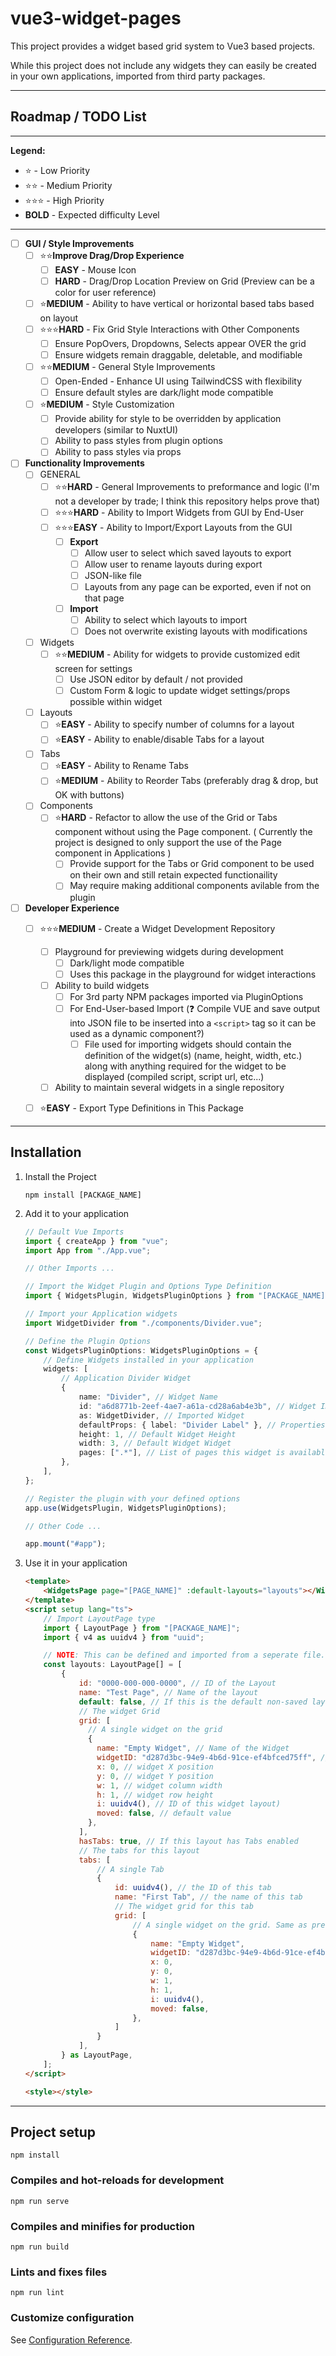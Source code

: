 # vue3-widget-pages

This project provides a widget based grid system to Vue3 based projects.

While this project does not include any widgets they can easily be created in your own applications, imported from third party packages.

-----------------

## Roadmap / TODO List

---

**Legend:**
- ⭐ - Low Priority
- ⭐⭐ - Medium Priority
- ⭐⭐⭐ - High Priority
- **BOLD** - Expected difficulty Level

---

- [ ] **GUI / Style Improvements**
    - [ ] ⭐⭐**Improve Drag/Drop Experience**
        - [ ] **EASY** - Mouse Icon
        - [ ] **HARD** - Drag/Drop Location Preview on Grid (Preview can be a color for user reference)
    - [ ] ⭐**MEDIUM** - Ability to have vertical or horizontal based tabs based on layout
    - [ ] ⭐⭐⭐**HARD** - Fix Grid Style Interactions with Other Components
        - [ ] Ensure PopOvers, Dropdowns, Selects appear OVER the grid
        - [ ] Ensure widgets remain draggable, deletable, and modifiable
    - [ ] ⭐⭐**MEDIUM** - General Style Improvements
        - [ ] Open-Ended - Enhance UI using TailwindCSS with flexibility
        - [ ] Ensure default styles are dark/light mode compatible
    - [ ] ⭐**MEDIUM** - Style Customization
        - [ ] Provide ability for style to be overridden by application developers (similar to NuxtUI)
        - [ ] Ability to pass styles from plugin options
        - [ ] Ability to pass styles via props

- [ ] **Functionality Improvements**
    - [ ] GENERAL
        - [ ] ⭐⭐**HARD** - General Improvements to preformance and logic (I'm not a developer by trade; I think this repository helps prove that)
        - [ ] ⭐⭐⭐**HARD** - Ability to Import Widgets from GUI by End-User
        - [ ] ⭐⭐⭐**EASY** - Ability to Import/Export Layouts from the GUI
            - [ ] **Export**
                - [ ] Allow user to select which saved layouts to export
                - [ ] Allow user to rename layouts during export
                - [ ] JSON-like file
                - [ ] Layouts from any page can be exported, even if not on that page
            - [ ] **Import**
                - [ ] Ability to select which layouts to import
                - [ ] Does not overwrite existing layouts with modifications
    - [ ] Widgets
        - [ ] ⭐⭐**MEDIUM** - Ability for widgets to provide customized edit screen for settings
            - [ ] Use JSON editor by default / not provided
            - [ ] Custom Form & logic to update widget settings/props possible within widget
    - [ ] Layouts
        - [ ] ⭐**EASY** - Ability to specify number of columns for a layout
        - [ ] ⭐**EASY** - Ability to enable/disable Tabs for a layout
    - [ ] Tabs
        - [ ] ⭐**EASY** - Ability to Rename Tabs
        - [ ] ⭐**MEDIUM** - Ability to Reorder Tabs (preferably drag & drop, but OK with buttons)
    -[ ] Components
        - [ ] ⭐**HARD** - Refactor to allow the use of the Grid or Tabs component without using the Page component.
            ( Currently the project is designed to only support the use of the Page component in Applications )
            - [ ] Provide support for the Tabs or Grid component to be used on their own and still retain expected functionaility
            - [ ] May require making additional components avilable from the plugin

- [ ] **Developer Experience**
    - [ ] ⭐⭐⭐**MEDIUM** - Create a Widget Development Repository
        - [ ] Playground for previewing widgets during development
            - [ ] Dark/light mode compatible
            - [ ] Uses this package in the playground for widget interactions
        - [ ] Ability to build widgets
            - [ ] For 3rd party NPM packages imported via PluginOptions
            - [ ] For End-User-based Import
                (❓ Compile VUE and save output into JSON file to be inserted into a `<script>` tag so it can be used as a dynamic component?)
                - [ ] File used for importing widgets should contain the definition of the widget(s) (name, height, width, etc.) along with anything required for the widget to be displayed (compiled script, script url, etc...)
        - [ ] Ability to maintain several widgets in a single repository
    - [ ] ⭐**EASY** - Export Type Definitions in This Package


-----------------

## Installation
1) Install the Project
    ```cli
    npm install [PACKAGE_NAME]
    ```
1) Add it to your application
    ```ts
    // Default Vue Imports
    import { createApp } from "vue";
    import App from "./App.vue";

    // Other Imports ...

    // Import the Widget Plugin and Options Type Definition
    import { WidgetsPlugin, WidgetsPluginOptions } from "[PACKAGE_NAME]";

    // Import your Application widgets
    import WidgetDivider from "./components/Divider.vue";

    // Define the Plugin Options
    const WidgetsPluginOptions: WidgetsPluginOptions = {
        // Define Widgets installed in your application
        widgets: [
            // Application Divider Widget
            {
                name: "Divider", // Widget Name
                id: "a6d8771b-2eef-4ae7-a61a-cd28a6ab4e3b", // Widget ID
                as: WidgetDivider, // Imported Widget
                defaultProps: { label: "Divider Label" }, // Properties / Settings for the Widget
                height: 1, // Default Widget Height
                width: 3, // Default Widget Widget
                pages: [".*"], // List of pages this widget is available to (Regex based matching)
            },
        ],
    };

    // Register the plugin with your defined options
    app.use(WidgetsPlugin, WidgetsPluginOptions);

    // Other Code ...

    app.mount("#app");
    ```
1) Use it in your application
    ```html
    <template>
        <WidgetsPage page="[PAGE_NAME]" :default-layouts="layouts"></WidgetsPage>
    </template>
    <script setup lang="ts">
        // Import LayoutPage type
        import { LayoutPage } from "[PACKAGE_NAME]";
        import { v4 as uuidv4 } from "uuid";

        // NOTE: This can be defined and imported from a seperate file.
        const layouts: LayoutPage[] = [
            {
                id: "0000-000-000-0000", // ID of the Layout
                name: "Test Page", // Name of the layout
                default: false, // If this is the default non-saved layout
                // The widget Grid
                grid: [
                  // A single widget on the grid
                  {
                    name: "Empty Widget", // Name of the Widget
                    widgetID: "d287d3bc-94e9-4b6d-91ce-ef4bfced75ff", // The widget ID as defined in the WidgetsPluginOptions
                    x: 0, // widget X position
                    y: 0, // widget Y position
                    w: 1, // widget column width
                    h: 1, // widget row height
                    i: uuidv4(), // ID of this widget layout)
                    moved: false, // default value
                  },
                ],
                hasTabs: true, // If this layout has Tabs enabled
                // The tabs for this layout
                tabs: [
                    // A single Tab
                    {
                        id: uuidv4(), // the ID of this tab
                        name: "First Tab", // the name of this tab
                        // The widget grid for this tab
                        grid: [
                            // A single widget on the grid. Same as previous example
                            {
                                name: "Empty Widget",
                                widgetID: "d287d3bc-94e9-4b6d-91ce-ef4bfced75ff",
                                x: 0,
                                y: 0,
                                w: 1,
                                h: 1,
                                i: uuidv4(),
                                moved: false,
                            },
                        ]
                    }
                ],
            } as LayoutPage,
        ];
    </script>

    <style></style>
    ```

-----------------

## Project setup
```
npm install
```

### Compiles and hot-reloads for development
```
npm run serve
```

### Compiles and minifies for production
```
npm run build
```

### Lints and fixes files
```
npm run lint
```

### Customize configuration
See [Configuration Reference](https://cli.vuejs.org/config/).
